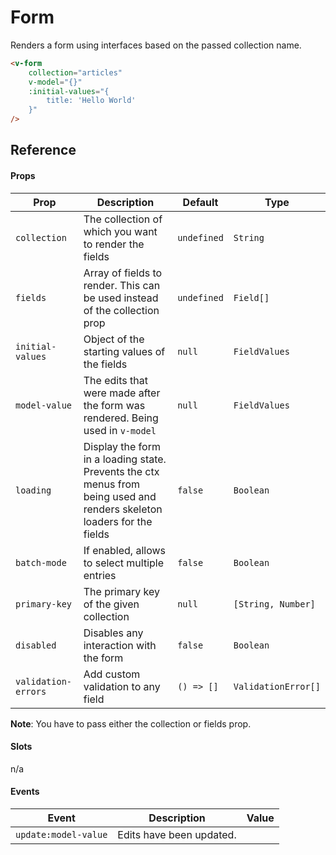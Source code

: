 # Form

Renders a form using interfaces based on the passed collection name.

```html
<v-form
	collection="articles"
	v-model="{}"
	:initial-values="{
		title: 'Hello World'
	}"
/>
```

## Reference

#### Props

| Prop                | Description                                                                                                             | Default     | Type                |
| ------------------- | ----------------------------------------------------------------------------------------------------------------------- | ----------- | ------------------- |
| `collection`        | The collection of which you want to render the fields                                                                   | `undefined` | `String`            |
| `fields`            | Array of fields to render. This can be used instead of the collection prop                                              | `undefined` | `Field[]`           |
| `initial-values`    | Object of the starting values of the fields                                                                             | `null`      | `FieldValues`       |
| `model-value`       | The edits that were made after the form was rendered. Being used in `v-model`                                           | `null`      | `FieldValues`       |
| `loading`           | Display the form in a loading state. Prevents the ctx menus from being used and renders skeleton loaders for the fields | `false`     | `Boolean`           |
| `batch-mode`        | If enabled, allows to select multiple entries                                                                           | `false`     | `Boolean`           |
| `primary-key`       | The primary key of the given collection                                                                                 | `null`      | `[String, Number]`  |
| `disabled`          | Disables any interaction with the form                                                                                  | `false`     | `Boolean`           |
| `validation-errors` | Add custom validation to any field                                                                                      | `() => []`  | `ValidationError[]` |

**Note**: You have to pass either the collection or fields prop.

#### Slots

n/a

#### Events

| Event                | Description              | Value |
| -------------------- | ------------------------ | ----- |
| `update:model-value` | Edits have been updated. |       |
